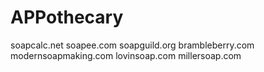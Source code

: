 # APPothecary
soapcalc.net
soapee.com
soapguild.org
brambleberry.com
modernsoapmaking.com
lovinsoap.com
millersoap.com
